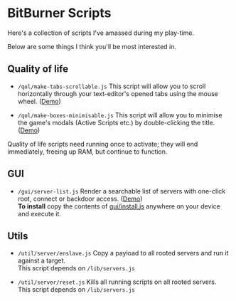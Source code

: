 # BitBurner Scripts

Here's a collection of scripts I've amassed during my play-time.

Below are some things I think you'll be most interested in.

## Quality of life

- `/qol/make-tabs-scrollable.js` This script will allow you to scroll horizontally through your text-editor's opened
  tabs using the mouse wheel. ([Demo](docs/qol-scroll-tabs.gif))


- `/qol/make-boxes-minimisable.js` This script will allow you to minimise the game's modals (Active Scripts etc.) by
  double-clicking the title. ([Demo](docs/qol-minimise-boxes.gif))

Quality of life scripts need running once to activate; they will end immediately, freeing up RAM, but continue to
function.

## GUI

- `/gui/server-list.js` Render a searchable list of servers with one-click root, connect or backdoor
  access. ([Demo](/docs/server-list.png))  
  **To install** copy the contents of [gui/install.js](gui/install.js) anywhere on your device and execute it. 
## Utils

- `/util/server/enslave.js` Copy a payload to all rooted servers and run it against a target.  
  This script depends on `/lib/servers.js`

- `/util/server/reset.js` Kills all running scripts on all rooted servers.  
  This script depends on `/lib/servers.js`

